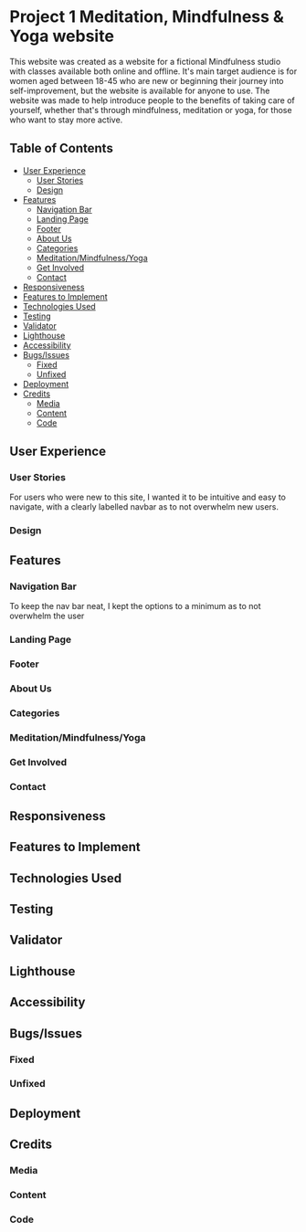 # Project 1 Meditation, Mindfulness & Yoga website

This website was created as a website for a fictional Mindfulness studio with classes available both online and offline. It's main target audience is for women aged between 18-45 who are new or beginning their journey into self-improvement, but the website is available for anyone to use. The website was made to help introduce people to the benefits of taking care of yourself, whether that's through mindfulness, meditation or yoga, for those who want to stay more active.

## Table of Contents
- [User Experience](#user-experience)
    - [User Stories](#user-stories)
    - [Design](#design)
- [Features](#features)
    - [Navigation Bar](#navigation-bar)
    - [Landing Page](#landing-page)
    - [Footer](#footer)
    - [About Us](#about-us)
    - [Categories](#categories)
    - [Meditation/Mindfulness/Yoga](#meditationmindfulnessyoga)
    - [Get Involved](#get-involved)
    - [Contact](#contact)
- [Responsiveness](#responsiveness)
- [Features to Implement](#features-to-implement)
- [Technologies Used](#technologies-used)
- [Testing](#testing)
- [Validator](#validator)
- [Lighthouse](#lighthouse)
- [Accessibility](#accessibility)
- [Bugs/Issues](#bugs-issues)
  - [Fixed](#fixed)
  - [Unfixed](#unfixed)
- [Deployment](#deployment)
- [Credits](#credits)
    - [Media](#media)
    - [Content](#content)
    - [Code](#code)

## User Experience

### User Stories
For users who were new to this site, I wanted it to be intuitive and easy to navigate, with a clearly labelled navbar as to not overwhelm new users.

### Design


## Features


### Navigation Bar
To keep the nav bar neat, I kept the options to a minimum as to not overwhelm the user

### Landing Page


### Footer


### About Us


### Categories


### Meditation/Mindfulness/Yoga


### Get Involved


### Contact


## Responsiveness


## Features to Implement


## Technologies Used


## Testing


## Validator


## Lighthouse


## Accessibility


## Bugs/Issues


### Fixed


### Unfixed


## Deployment


## Credits


### Media


### Content


### Code